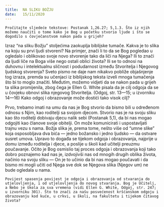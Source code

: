 ```yaml
---
title:  NA SLIKU BOŽJU
date:   15/11/2020
---
```


`Pročitajte sljedeće tekstove: Postanak 1,26.27; 5,1.3. Što iz njih možemo naučiti o tome kako je Bog u početku stvorio ljude i što se dogodilo s čovječanstvom nakon pada u grijeh?`

Izraz “na sliku Božju” stoljećima zaokuplja biblijske tumače. Kakva je to slika na koju su prvi ljudi stvoreni? Na primjer, znači li to da se Bog pogledao u ogledalo i oblikovao svoje novo stvorenje tako da liči na Njega? Ili to znači da ljudi liče na Boga više nego ostali oblici života? Ili se to odnosi na duhovnu i intelektualnu sličnost i podudarnost između Stvoritelja i Njegovog ljudskog stvorenja? Sveto pismo ne daje nam nikakvo pobliže objašnjenje tog izraza, premda su učenjaci iz biblijskog teksta izveli mnoga tumačenja što bi to moglo značiti. Međutim, možemo vidjeti da se nakon pada u grijeh ta slika promijenila, zbog čega je Ellen G. White pisala da je cilj odgoja da se u čovjeku obnovi slika njegovog Stvoritelja. (Odgoj, str. 13—15; u izvorniku 14—16) Kako odgoj i obrazovanje može dostići tako visok cilj?

Prvo, trebamo imati na umu da nas je Bog stvorio da bismo bili u određenom odnosu s Njim, kao roditelji sa svojom djecom. Stvorio nas je na svoju sliku kao što roditelji dobivaju djecu nalik sebi (Postanak 5,1), da bi nas mogao odgojiti kao članove svoje obitelji. On može komunicirati i uspostavljati trajnu vezu s nama. Božja slika je, prema tome, nešto više od “umne slike” koja osposobljava dva bića — jedno božansko i jedno ljudsko — da ostvare susret umova. Upravo to događa se tijekom odgoja i obrazovanja, najprije u domu između roditelja i djece, a poslije u školi kad učitelji preuzmu poučavanje. Očito je Bog osmislio taj proces odgoja i obrazovanja koji tako dobro poznajemo kad nas je, izdvojivši nas od mnogih drugih oblika života, načinio na svoju sliku — On je to učinio da bi nas mogao poučavati i da bismo mi mogli učiti od Njega sve dok se Njegova slika (Njegov um) ne bude ogledala u nama.

`Povijest spasenja povijest je odgoja i obrazovanja od stvaranja do utjelovljenja, i od utjelovljenja do novog stvaranja. Bog je Učitelj, a Nebo je škola za sva vremena (vidi Ellen G. White, Odgoj, str. 247; u izvorniku 301). Što to znači za našu posvećenost kršćanskom odgoju i obrazovanju kod kuće, u crkvi, u školi, na fakultetu i tijekom čitavog života?`